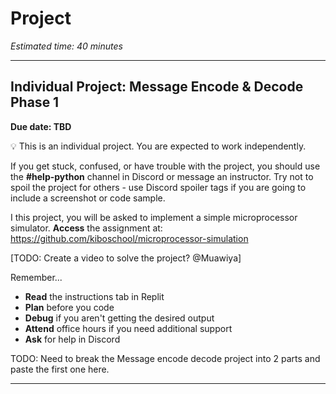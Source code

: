 # Project

_Estimated time: 40 minutes_

---

## Individual Project: Message Encode & Decode Phase 1

**Due date: TBD**

💡 This is an individual project. You are expected to work independently.

If you get stuck, confused, or have trouble with the project, you should use the **#help-python** channel in Discord or message an instructor. Try not to spoil the project for others - use Discord spoiler tags if you are going to include a screenshot or code sample.

I this project, you will be asked to implement a simple microprocessor simulator.
**Access** the assignment at: https://github.com/kiboschool/microprocessor-simulation

[TODO: Create a video to solve the project? @Muawiya]

Remember...

- **Read** the instructions tab in Replit
- **Plan** before you code
- **Debug** if you aren't getting the desired output
- **Attend** office hours if you need additional support
- **Ask** for help in Discord

TODO: Need to break the Message encode decode project into 2 parts and paste the first one here.
 
---